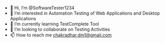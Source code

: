 - 👋 Hi, I’m @SoftwareTester1234
- 👀 I’m interested in Automation Testing of Web Applications and Desktop Applications
- 🌱 I’m currently learning TestComplete Tool
- 💞️ I’m looking to collaborate on Testing Activities
- 📫 How to reach me chakradhar.dm1@gmail.com

<!---
SoftwareTester1234/SoftwareTester1234 is a ✨ special ✨ repository because its `README.md` (this file) appears on your GitHub profile.
You can click the Preview link to take a look at your changes.
--->
